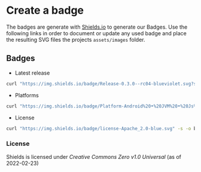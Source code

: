 # Create a badge

The badges are generate with [Shields.io](https://shields.io/) to generate our Badges. Use the following links in order to document or update any used badge and place the resulting SVG files the projects `assets/images` folder.

## Badges

- Latest release

```bash
curl "https://img.shields.io/badge/Release-0.3.0--rc04-blueviolet.svg?style=flat"  -s -o badge-release-latest.svg
```

- Platforms

```bash
curl "https://img.shields.io/badge/Platform-Android%20•%20JVM%20•%20Js%20•%20iOS%20•%20LinuxX64%20-blue.svg"  -s -o badge-release-latest.svg
```

- License

```bash
curl "https://img.shields.io/badge/license-Apache_2.0-blue.svg" -s -o badge-license.svg
```

### License

Shields is licensed under _Creative Commons Zero v1.0 Universal_ (as of 2022-02-23)
